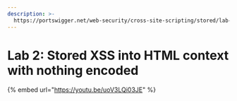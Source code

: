 ```yaml
---
description: >-
  https://portswigger.net/web-security/cross-site-scripting/stored/lab-html-context-nothing-encoded
---
```


# Lab 2: Stored XSS into HTML context with nothing encoded

{% embed url="https://youtu.be/uoV3LQi03JE" %}
